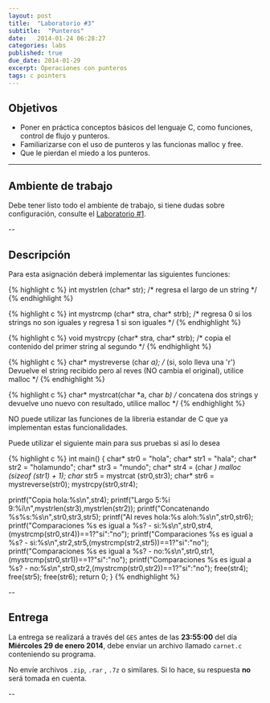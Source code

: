 ```yaml
---
layout: post
title:  "Laboratorio #3"
subtitle:  "Punteros"
date:   2014-01-24 06:28:27
categories: labs
published: true
due_date: 2014-01-29
excerpt: Operaciones con punteros
tags: c pointers
---
```


## Objetivos

- Poner en práctica conceptos básicos del lenguaje C, como funciones, control de flujo y punteros.
- Familiarizarse con el uso de punteros y las funcionas malloc y free.
- Que le pierdan el miedo a los punteros.

---

## Ambiente de trabajo

Debe tener listo todo el ambiente de trabajo, si tiene dudas sobre configuración, consulte el [Laboratorio #1](/ug-cc3-labs/labs/calculator.html).

--

## Descripción

Para esta asignación deberá implementar las siguientes funciones:

{% highlight c %}
int mystrlen (char* str); /* regresa el largo de un string */
{% endhighlight %}

{% highlight c %}
int mystrcmp (char* stra, char* strb); /* regresa 0 si los strings no son iguales y regresa 1 si son iguales */
{% endhighlight %}

{% highlight c %}
void mystrcpy (char* stra, char* strb); /* copia el contenido del primer string al segundo */
{% endhighlight %}

{% highlight c %}
char* mystreverse (char *a); /* (si, solo lleva una 'r') Devuelve el string recibido pero al reves (NO cambia el original), utilice malloc */
{% endhighlight %}

{% highlight c %}
char* mystrcat(char *a, char *b) /* concatena dos strings y devuelve uno nuevo con resultado, utilice malloc */
{% endhighlight %}

NO puede utilizar las funciones de la libreria estandar de C que ya implementan estas funcionalidades.

Puede utilizar el siguiente main para sus pruebas si así lo desea

{% highlight c %}
int main() {
  char* str0 = "hola";
  char* str1 = "hala";
  char* str2 = "holamundo";
  char* str3 = "mundo";
  char* str4 = (char *) malloc (sizeof (str1) + 1);
  char* str5 = mystrcat (str0,str3);
  char* str6 = mystreverse(str0);
  mystrcpy(str0,str4);

  printf("Copia hola:%s\n",str4);
  printf("Largo 5:%i 9:%i\n",mystrlen(str3),mystrlen(str2));
  printf("Concatenando %s%s:%s\n",str0,str3,str5);
  printf("Al reves hola:%s aloh:%s\n",str0,str6);
  printf("Comparaciones %s es igual a %s? - si:%s\n",str0,str4,(mystrcmp(str0,str4))==1?"si":"no");
  printf("Comparaciones %s es igual a %s? - si:%s\n",str2,str5,(mystrcmp(str2,str5))==1?"si":"no");
  printf("Comparaciones %s es igual a %s? - no:%s\n",str0,str1,(mystrcmp(str0,str1))==1?"si":"no");
  printf("Comparaciones %s es igual a %s? - no:%s\n",str0,str2,(mystrcmp(str0,str2))==1?"si":"no");
  free(str4);
  free(str5);
  free(str6);
  return 0;
}
{% endhighlight %}

--
## Entrega

La entrega se realizará a través del `GES` antes de las **23:55:00** del día **Miércoles 29 de enero 2014**, debe enviar un archivo llamado `carnet.c` conteniendo su programa.  
  
No envíe archivos `.zip`, `.rar` , `.7z` o similares. Si lo hace, su respuesta **no** será tomada en cuenta.

--